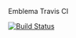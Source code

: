 Emblema Travis CI 

[![Build Status](https://travis-ci.org/Lucas-far/django.svg?branch=master)](https://travis-ci.org/Lucas-far/django)

